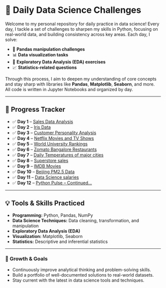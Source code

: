 # 🧠 Daily Data Science Challenges

Welcome to my personal repository for daily practice in data science! Every day, I tackle a set of challenges to sharpen my skills in Python, focusing on real-world data, and building consistency across key areas. Each day, I solve:

- 🐼 **Pandas manipulation challenges**  
- 📊 **Data visualization tasks**  
- 📂 **Exploratory Data Analysis (EDA) exercises**  
- 📈 **Statistics-related questions**

Through this process, I aim to deepen my understanding of core concepts and stay sharp with libraries like **Pandas**, **Matplotlib**, **Seaborn**, and more. All code is written in Jupyter Notebooks and organized by day.

---

## 📅 Progress Tracker

- ✅ **Day 1** – [Sales Data Analysis](https://github.com/wajiha-khanam/daily-data-science/blob/main/28_04_25.ipynb)
- ✅ **Day 2** – [Iris Data](https://github.com/wajiha-khanam/daily-data-science/blob/main/29_04_25.ipynb)
- ✅ **Day 3** – [Customer Personality Analysis](https://github.com/wajiha-khanam/daily-data-science/blob/main/30_04_25.ipynb)
- ✅ **Day 4** – [Netflix Movies and TV Shows](https://github.com/wajiha-khanam/daily-data-science/blob/main/01_05_25.ipynb)
- ✅ **Day 5** – [World University Rankings](https://github.com/wajiha-khanam/daily-data-science/blob/main/02_05_25.ipynb)
- ✅ **Day 6** – [Zomato Bangalore Restaurants](https://github.com/wajiha-khanam/daily-data-science/blob/main/06_05_25.ipynb)
- ✅ **Day 7** – [Daily Temperatures of major cities](https://github.com/wajiha-khanam/daily-data-science/blob/main/07_05_25.ipynb)
- ✅ **Day 8** – [Superstore sales](https://github.com/wajiha-khanam/daily-data-science/blob/main/08_05_25.ipynb)
- ✅ **Day 9** – [IMDB Movies](https://github.com/wajiha-khanam/daily-data-science/blob/main/09_05_25.ipynb)
- ✅ **Day 10** – [Beijing PM2.5 Data](https://github.com/wajiha-khanam/daily-data-science/blob/main/13_05_25.ipynb)
- ✅ **Day 11** – [Data Science salaries](https://github.com/wajiha-khanam/daily-data-science/blob/main/14_05_25.ipynb)
- ✅ **Day 12** – [Python Pulse – Continued...](https://github.com/wajiha-khanam/daily-data-science/blob/main/02_07_2025_Python.ipynb)
---

## 💡 Tools & Skills Practiced

- **Programming:** Python, Pandas, NumPy  
- **Data Science Techniques:** Data cleaning, transformation, and manipulation  
- **Exploratory Data Analysis (EDA)**  
- **Visualization:** Matplotlib, Seaborn  
- **Statistics:** Descriptive and inferential statistics

---

### 🌱 **Growth & Goals**
- Continuously improve analytical thinking and problem-solving skills.
- Build a portfolio of well-documented solutions to real-world datasets.
- Stay current with the latest in data science tools and techniques.

